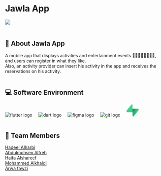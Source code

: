# Jawla App

<div align="left">
  <img height="100" src="https://github.com/hadeel-harbi/Jawla_App/assets/132256369/2734f56c-fd01-47b0-ade2-41c667539aad"  />
</div>
<br>


<h2 align="left">📱 About Jawla App</h2>
A mobile app that displays activities and entertainment events 🚴🏻‍♂️🏄🏻‍♂️🧗🏻, and users can register in what they like.
<br>
Also, an activity provider can insert his activity in the app and receives the reservations on his activity.
<br><br>

<h2 align="left">💻 Software Environment</h2>
<div align="left">
  <img src="https://cdn.jsdelivr.net/gh/devicons/devicon/icons/flutter/flutter-original.svg" height="40" alt="flutter logo"  />
  <img width="12" />
  <img src="https://cdn.jsdelivr.net/gh/devicons/devicon/icons/dart/dart-original.svg" height="40" alt="dart logo"  />
  <img width="12" />
  <img src="https://cdn.jsdelivr.net/gh/devicons/devicon/icons/figma/figma-original.svg" height="40" alt="figma logo"  />
  <img width="12" />
  <img src="https://cdn.jsdelivr.net/gh/devicons/devicon/icons/git/git-original.svg" height="40" alt="git logo"  />
  <img width="12" />
  <img src="https://raw.githubusercontent.com/github/explore/f4ec5347a36e06540a69376753a7c37a8cb5a136/topics/supabase/supabase.png" height="40" alt="supabase logo"  />
</div>

<br>
<h2 align="left">👥 Team Members</h2>

<p align="left">
  <a href="https://github.com/hadeel-harbi">Hadeel Alharbi</a>
  <br>
  <a href="https://github.com/Miel910">Abdulmohsen Alfreh</a>
  <br>
  <a href="https://github.com/HAIFASPACE99">Haifa Alshareef</a>
  <br>
  <a href="https://github.com/x0Mjhh">Mohammed Alkhaldi</a>
  <br>
  <a href="https://github.com/Arwafawzi">Arwa fawzi</a></p>



